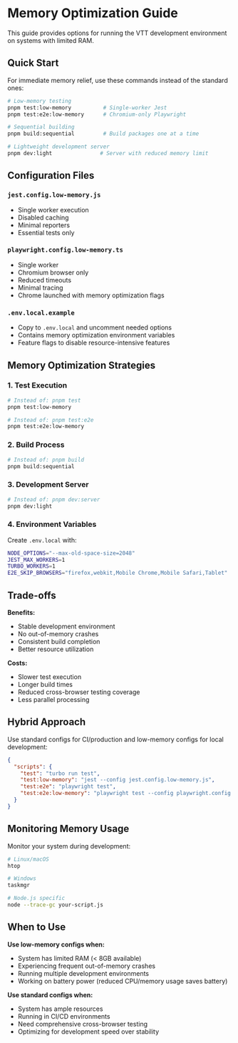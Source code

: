 # Memory Optimization Guide

This guide provides options for running the VTT development environment on systems with limited RAM.

## Quick Start

For immediate memory relief, use these commands instead of the standard ones:

```bash
# Low-memory testing
pnpm test:low-memory          # Single-worker Jest
pnpm test:e2e:low-memory      # Chromium-only Playwright

# Sequential building
pnpm build:sequential         # Build packages one at a time

# Lightweight development server
pnpm dev:light               # Server with reduced memory limit
```

## Configuration Files

### `jest.config.low-memory.js`
- Single worker execution
- Disabled caching
- Minimal reporters
- Essential tests only

### `playwright.config.low-memory.ts`
- Single worker
- Chromium browser only
- Reduced timeouts
- Minimal tracing
- Chrome launched with memory optimization flags

### `.env.local.example`
- Copy to `.env.local` and uncomment needed options
- Contains memory optimization environment variables
- Feature flags to disable resource-intensive features

## Memory Optimization Strategies

### 1. Test Execution
```bash
# Instead of: pnpm test
pnpm test:low-memory

# Instead of: pnpm test:e2e  
pnpm test:e2e:low-memory
```

### 2. Build Process
```bash
# Instead of: pnpm build
pnpm build:sequential
```

### 3. Development Server
```bash
# Instead of: pnpm dev:server
pnpm dev:light
```

### 4. Environment Variables
Create `.env.local` with:
```bash
NODE_OPTIONS="--max-old-space-size=2048"
JEST_MAX_WORKERS=1
TURBO_WORKERS=1
E2E_SKIP_BROWSERS="firefox,webkit,Mobile Chrome,Mobile Safari,Tablet"
```

## Trade-offs

**Benefits:**
- Stable development environment
- No out-of-memory crashes
- Consistent build completion
- Better resource utilization

**Costs:**
- Slower test execution
- Longer build times
- Reduced cross-browser testing coverage
- Less parallel processing

## Hybrid Approach

Use standard configs for CI/production and low-memory configs for local development:

```json
{
  "scripts": {
    "test": "turbo run test",
    "test:low-memory": "jest --config jest.config.low-memory.js",
    "test:e2e": "playwright test", 
    "test:e2e:low-memory": "playwright test --config playwright.config.low-memory.ts"
  }
}
```

## Monitoring Memory Usage

Monitor your system during development:
```bash
# Linux/macOS
htop

# Windows
taskmgr

# Node.js specific
node --trace-gc your-script.js
```

## When to Use

**Use low-memory configs when:**
- System has limited RAM (< 8GB available)
- Experiencing frequent out-of-memory crashes
- Running multiple development environments
- Working on battery power (reduced CPU/memory usage saves battery)

**Use standard configs when:**
- System has ample resources
- Running in CI/CD environments
- Need comprehensive cross-browser testing
- Optimizing for development speed over stability
